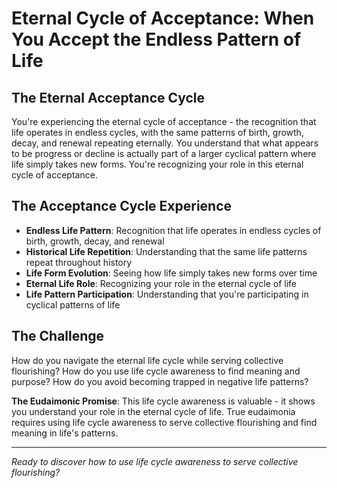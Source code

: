# Eternal Cycle of Acceptance: When You Accept the Endless Pattern of Life

## The Eternal Acceptance Cycle
You're experiencing the eternal cycle of acceptance - the recognition that life operates in endless cycles, with the same patterns of birth, growth, decay, and renewal repeating eternally. You understand that what appears to be progress or decline is actually part of a larger cyclical pattern where life simply takes new forms. You're recognizing your role in this eternal cycle of acceptance.

## The Acceptance Cycle Experience
- **Endless Life Pattern**: Recognition that life operates in endless cycles of birth, growth, decay, and renewal
- **Historical Life Repetition**: Understanding that the same life patterns repeat throughout history
- **Life Form Evolution**: Seeing how life simply takes new forms over time
- **Eternal Life Role**: Recognizing your role in the eternal cycle of life
- **Life Pattern Participation**: Understanding that you're participating in cyclical patterns of life

## The Challenge
How do you navigate the eternal life cycle while serving collective flourishing? How do you use life cycle awareness to find meaning and purpose? How do you avoid becoming trapped in negative life patterns?

**The Eudaimonic Promise**: This life cycle awareness is valuable - it shows you understand your role in the eternal cycle of life. True eudaimonia requires using life cycle awareness to serve collective flourishing and find meaning in life's patterns.

---

*Ready to discover how to use life cycle awareness to serve collective flourishing?*
